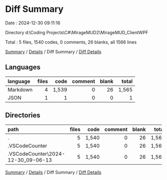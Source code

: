 # Diff Summary

Date : 2024-12-30 09:11:16

Directory d:\\Coding Projects\\C#\\MirageMUD2\\MirageMUD_ClientWPF

Total : 5 files,  1540 codes, 0 comments, 26 blanks, all 1566 lines

[Summary](results.md) / [Details](details.md) / Diff Summary / [Diff Details](diff-details.md)

## Languages
| language | files | code | comment | blank | total |
| :--- | ---: | ---: | ---: | ---: | ---: |
| Markdown | 4 | 1,539 | 0 | 26 | 1,565 |
| JSON | 1 | 1 | 0 | 0 | 1 |

## Directories
| path | files | code | comment | blank | total |
| :--- | ---: | ---: | ---: | ---: | ---: |
| . | 5 | 1,540 | 0 | 26 | 1,566 |
| .VSCodeCounter | 5 | 1,540 | 0 | 26 | 1,566 |
| .VSCodeCounter\\2024-12-30_09-06-13 | 5 | 1,540 | 0 | 26 | 1,566 |

[Summary](results.md) / [Details](details.md) / Diff Summary / [Diff Details](diff-details.md)